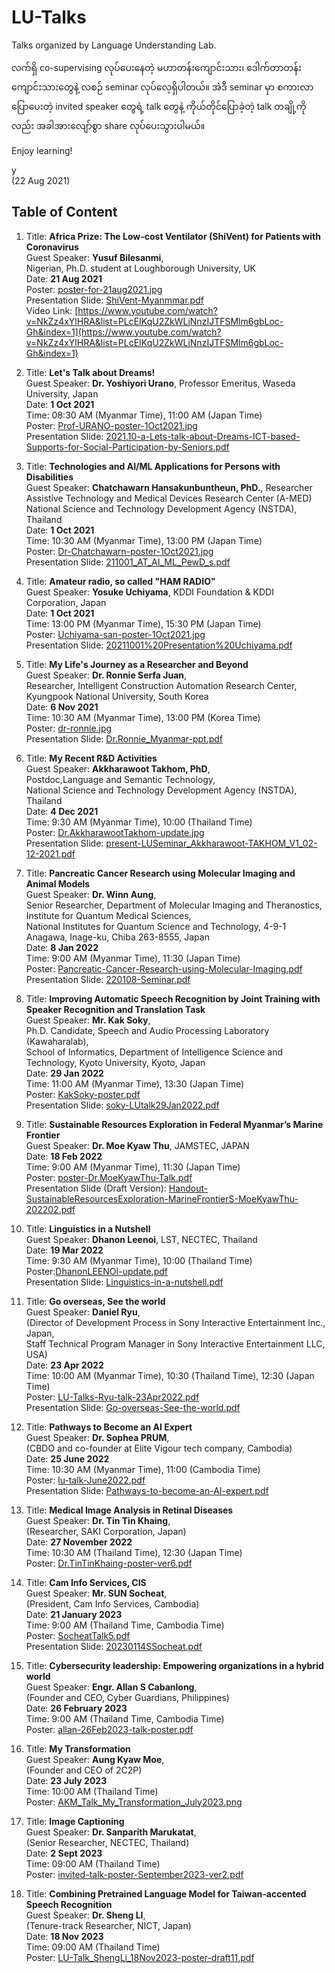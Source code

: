 # LU-Talks
Talks organized by Language Understanding Lab.

လက်ရှိ co-supervising လုပ်ပေးနေတဲ့ မဟာတန်းကျောင်းသား၊ ဒေါက်တာတန်းကျောင်းသားတွေနဲ့ လစဉ် seminar လုပ်လေ့ရှိပါတယ်။ အဲဒီ seminar မှာ စကားလာပြောပေးတဲ့ invited speaker တွေရဲ့ talk တွေနဲ့ ကိုယ်တိုင်ပြောခဲ့တဲ့ talk တချို့ကိုလည်း အခါအားလျော်စွာ share လုပ်ပေးသွားပါမယ်။  

Enjoy learning!

y  
(22 Aug 2021)  

## Table of Content  

1. Title: **Africa Prize: The Low-cost Ventilator (ShiVent) for Patients with Coronavirus**  
Guest Speaker: **Yusuf Bilesanmi**,  
Nigerian, Ph.D. student at Loughborough University, UK  
Date: **21 Aug 2021**  
Poster: [poster-for-21aug2021.jpg](https://github.com/ye-kyaw-thu/LU-Talks/blob/main/poster/poster-for-21aug2021.jpg)  
Presentation Slide: [ShiVent-Myanmmar.pdf](https://github.com/ye-kyaw-thu/LU-Talks/blob/main/slide/ShiVent-Myanmmar.pdf)  
Video Link: [https://www.youtube.com/watch?v=NkZz4xYlHRA&list=PLcEIKqU2ZkWLjNnzIJTFSMlm6gbLoc-Gh&index=1](https://www.youtube.com/watch?v=NkZz4xYlHRA&list=PLcEIKqU2ZkWLjNnzIJTFSMlm6gbLoc-Gh&index=1)  

2. Title: **Let's Talk about Dreams!**  
Guest Speaker: **Dr. Yoshiyori Urano**, 
Professor Emeritus, Waseda University, Japan  
Date: **1 Oct 2021**  
Time: 08:30 AM (Myanmar Time), 11:00 AM (Japan Time)  
Poster: [Prof-URANO-poster-1Oct2021.jpg](https://github.com/ye-kyaw-thu/LU-Talks/blob/main/poster/Prof-URANO-poster-1Oct2021.jpg)  
Presentation Slide: [2021.10-a-Lets-talk-about-Dreams-ICT-based-Supports-for-Social-Participation-by-Seniors.pdf](https://github.com/ye-kyaw-thu/LU-Talks/blob/main/slide/2021.10-a-Lets-talk-about-Dreams-ICT-based-Supports-for-Social-Participation-by-Seniors.pdf)  

3. Title: **Technologies and AI/ML Applications for Persons with Disabilities**  
Guest Speaker: **Chatchawarn Hansakunbuntheun, PhD.**, Researcher  
Assistive Technology and Medical Devices Research Center (A-MED)   
National Science and Technology Development Agency (NSTDA), Thailand   
Date: **1 Oct 2021**   
Time: 10:30 AM (Myanmar Time), 13:00 PM (Japan Time)  
Poster: [Dr-Chatchawarn-poster-1Oct2021.jpg](https://github.com/ye-kyaw-thu/LU-Talks/blob/main/poster/Dr-Chatchawarn-poster-1Oct2021.jpg)  
Presentation Slide: [211001_AT_AI_ML_PewD_s.pdf](https://github.com/ye-kyaw-thu/LU-Talks/blob/main/slide/211001_AT_AI_ML_PewD_s.pdf)  

4. Title: **Amateur radio, so called "HAM RADIO"**  
Guest Speaker: **Yosuke Uchiyama**, KDDI Foundation & KDDI Corporation, Japan  
Date: **1 Oct 2021**   
Time: 13:00 PM (Myanmar Time), 15:30 PM (Japan Time)  
Poster: [Uchiyama-san-poster-1Oct2021.jpg](https://github.com/ye-kyaw-thu/LU-Talks/blob/main/poster/Uchiyama-san-poster-1Oct2021.jpg)  
Presentation Slide: [20211001%20Presentation%20Uchiyama.pdf](https://github.com/ye-kyaw-thu/LU-Talks/blob/main/slide/20211001%20Presentation%20Uchiyama.pdf)  

5. Title: **My Life's Journey as a Researcher and Beyond**  
Guest Speaker: **Dr. Ronnie Serfa Juan**,  
Researcher, Intelligent Construction Automation Research Center,  
Kyungpook National University, South Korea  
Date: **6 Nov 2021**   
Time: 10:30 AM (Myanmar Time), 13:00 PM (Korea Time)  
Poster: [dr-ronnie.jpg](https://github.com/ye-kyaw-thu/LU-Talks/blob/main/poster/dr-ronnie.jpg)  
Presentation Slide: [Dr.Ronnie_Myanmar-ppt.pdf](https://github.com/ye-kyaw-thu/LU-Talks/blob/main/slide/Dr.Ronnie_Myanmar-ppt.pdf)  

6. Title: **My Recent R&D Activities**  
Guest Speaker: **Akkharawoot Takhom, PhD**,  
Postdoc,Language and Semantic Technology,  
National Science and Technology Development Agency (NSTDA), Thailand  
Date: **4 Dec 2021**  
Time: 9:30 AM (Myanmar Time), 10:00 (Thailand Time)  
Poster: [Dr.AkkharawootTakhom-update.jpg](https://github.com/ye-kyaw-thu/LU-Talks/blob/main/poster/Dr.AkkharawootTakhom-update.jpg)    
Presentation Slide: [present-LUSeminar_Akkharawoot-TAKHOM_V1_02-12-2021.pdf](https://github.com/ye-kyaw-thu/LU-Talks/blob/main/slide/present-LUSeminar_Akkharawoot-TAKHOM_V1_02-12-2021.pdf)   

7. Title: **Pancreatic Cancer Research using Molecular Imaging and Animal Models**  
Guest Speaker: **Dr. Winn Aung**,  
Senior Researcher, Department of Molecular Imaging and Theranostics,  
Institute for Quantum Medical Sciences,  
National Institutes for Quantum Science and Technology, 4-9-1 Anagawa, Inage-ku, Chiba 263-8555, Japan  
Date: **8 Jan 2022**  
Time: 9:00 AM (Myanmar Time), 11:30 (Japan Time)  
Poster: [Pancreatic-Cancer-Research-using-Molecular-Imaging.pdf](https://github.com/ye-kyaw-thu/LU-Talks/blob/main/poster/Pancreatic-Cancer-Research-using-Molecular-Imaging.pdf)    
Presentation Slide: [220108-Seminar.pdf](https://github.com/ye-kyaw-thu/LU-Talks/blob/main/slide/220108-Seminar.pdf)   

8. Title: **Improving Automatic Speech Recognition by Joint Training with Speaker Recognition and Translation Task**  
Guest Speaker: **Mr. Kak Soky**,  
Ph.D. Candidate, Speech and Audio Processing Laboratory (Kawaharalab),  
School of Informatics, Department of Intelligence Science and Technology, 
Kyoto University, Kyoto, Japan  
Date: **29 Jan 2022**  
Time: 11:00 AM (Myanmar Time), 13:30 (Japan Time)  
Poster: [KakSoky-poster.pdf](https://github.com/ye-kyaw-thu/LU-Talks/blob/main/poster/KakSoky-poster.pdf)    
Presentation Slide: [soky-LUtalk29Jan2022.pdf](https://github.com/ye-kyaw-thu/LU-Talks/blob/main/slide/soky-LUtalk29Jan2022.pdf)  

9. Title: **Sustainable Resources Exploration in Federal Myanmar’s Marine Frontier**  
Guest Speaker: **Dr. Moe Kyaw Thu**, JAMSTEC, JAPAN  
Date: **18 Feb 2022**  
Time: 9:00 AM (Myanmar Time), 11:30 (Japan Time)     
Poster: [poster-Dr.MoeKyawThu-Talk.pdf](https://github.com/ye-kyaw-thu/LU-Talks/blob/main/poster/poster-Dr.MoeKyawThu-Talk.pdf)    
Presentation Slide (Draft Version): [Handout-SustainableResourcesExploration-MarineFrontierS-MoeKyawThu-202202.pdf](https://github.com/ye-kyaw-thu/LU-Talks/blob/main/slide/Handout-SustainableResourcesExploration-MarineFrontierS-MoeKyawThu-202202.pdf)  

10. Title: **Linguistics in a Nutshell**  
Guest Speaker: **Dhanon Leenoi**, LST, NECTEC, Thailand  
Date: **19 Mar 2022**  
Time: 9:30 AM (Myanmar Time), 10:00 (Thailand Time)     
Poster:[DhanonLEENOI-update.pdf](https://github.com/ye-kyaw-thu/LU-Talks/blob/main/poster/DhanonLEENOI-update.pdf)      
Presentation Slide: [Linguistics-in-a-nutshell.pdf](https://github.com/ye-kyaw-thu/LU-Talks/blob/main/slide/Linguistics-in-a-nutshell.pdf)  

11. Title: **Go overseas, See the world**  
Guest Speaker: **Daniel Ryu**,   
(Director of Development Process in Sony Interactive Entertainment Inc., Japan,   
Staff Technical Program Manager in Sony Interactive Entertainment LLC, USA)  
Date: **23 Apr 2022**  
Time: 10:00 AM (Myanmar Time), 10:30 (Thailand Time), 12:30 (Japan Time)     
Poster: [LU-Talks-Ryu-talk-23Apr2022.pdf](https://github.com/ye-kyaw-thu/LU-Talks/blob/main/poster/LU-Talks-Ryu-talk-23Apr2022.pdf)       
Presentation Slide: [Go-overseas-See-the-world.pdf](https://github.com/ye-kyaw-thu/LU-Talks/blob/main/slide/Go-overseas-See-the-world.pdf)  

12. Title: **Pathways to Become an AI Expert**  
Guest Speaker: **Dr. Sophea PRUM**,   
(CBDO and co-founder at Elite Vigour tech company, Cambodia)  
Date: **25 June 2022**  
Time: 10:30 AM (Myanmar Time), 11:00 (Cambodia Time)     
Poster: [lu-talk-June2022.pdf](https://github.com/ye-kyaw-thu/LU-Talks/blob/main/poster/lu-talk-June2022.pdf)       
Presentation Slide: [Pathways-to-become-an-AI-expert.pdf](https://github.com/ye-kyaw-thu/LU-Talks/blob/main/slide/Pathways-to-become-an-AI-expert.pdf)  

13. Title: **Medical Image Analysis in Retinal Diseases**  
Guest Speaker: **Dr. Tin Tin Khaing**,   
(Researcher, SAKI Corporation, Japan)  
Date: **27 November 2022**  
Time: 10:30 AM (Thailand Time), 12:30 (Japan Time)     
Poster: [Dr.TinTinKhaing-poster-ver6.pdf](https://github.com/ye-kyaw-thu/LU-Talks/blob/main/poster/Dr.TinTinKhaing-poster-ver6.pdf)      

14. Title: **Cam Info Services, CIS**  
Guest Speaker: **Mr. SUN Socheat**,   
(President, Cam Info Services, Cambodia)  
Date: **21 January 2023**  
Time: 9:00 AM (Thailand Time, Cambodia Time)     
Poster: [SocheatTalk5.pdf](https://github.com/ye-kyaw-thu/LU-Talks/blob/main/poster/SocheatTalk5.pdf)      
Presentation Slide: [20230114SSocheat.pdf](https://github.com/ye-kyaw-thu/LU-Talks/blob/main/slide/20230114SSocheat.pdf)  

15. Title: **Cybersecurity leadership: Empowering organizations in a hybrid world**  
Guest Speaker: **Engr. Allan S Cabanlong**,   
(Founder and CEO, Cyber Guardians, Philippines)  
Date: **26 February 2023**  
Time: 9:00 AM (Thailand Time, Cambodia Time)     
Poster: [allan-26Feb2023-talk-poster.pdf](https://github.com/ye-kyaw-thu/LU-Talks/blob/main/poster/allan-26Feb2023-talk-poster.pdf)      
<!-- Presentation Slide: []() -->  

16. Title: **My Transformation**  
Guest Speaker: **Aung Kyaw Moe**,   
(Founder and CEO of 2C2P)  
Date: **23 July 2023**  
Time: 10:00 AM (Thailand Time)     
Poster: [AKM_Talk_My_Transformation_July2023.png](https://github.com/ye-kyaw-thu/LU-Talks/blob/main/poster/AKM_Talk_My_Transformation_July2023.png)      
<!-- Presentation Slide: []() -->  

17. Title: **Image Captioning**  
Guest Speaker: **Dr. Sanparith Marukatat**,    
(Senior Researcher, NECTEC, Thailand)  
Date: **2 Sept 2023**  
Time: 09:00 AM (Thailand Time)     
Poster: [invited-talk-poster-September2023-ver2.pdf](https://github.com/ye-kyaw-thu/LU-Talks/blob/main/poster/invited-talk-poster-September2023-ver2.pdf)
<!-- Presentation Slide: []() -->  

18. Title: **Combining Pretrained Language Model for Taiwan-accented Speech Recognition**  
Guest Speaker: **Dr. Sheng LI**,    
(Tenure-track Researcher, NICT, Japan)  
Date: **18 Nov 2023**  
Time: 09:00 AM (Thailand Time)     
Poster: [LU-Talk_ShengLi_18Nov2023-poster-draft11.pdf](https://github.com/ye-kyaw-thu/LU-Talks/blob/main/poster/LU-Talk_ShengLi_18Nov2023-poster-draft11.pdf)
<!-- Presentation Slide: []() -->  


